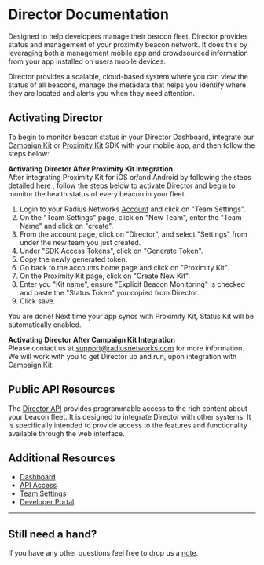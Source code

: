 # Director Documentation

Designed to help developers manage their beacon fleet. Director provides status
and management of your proximity beacon network. It does this by leveraging
both a management mobile app and crowdsourced information from your app
installed on users mobile devices.

Director provides a scalable, cloud-based system where you can view the status
of all beacons, manage the metadata that helps you identify where they are
located and alerts you when they need attention.

<h2> Activating Director </h1>
To begin to monitor beacon status in your Director Dashboard, integrate our <a href="https://campaignkit.radiusnetworks.com/docs/overview">Campaign Kit</a> or <a href= "https://proximitykit.radiusnetworks.com/docs/overview">Proximity Kit</a> SDK with your mobile app, and then follow the steps below:

<b> Activating Director After Proximity Kit Integration </b>
<br>
After integrating Proximity Kit for iOS or/and Android by following the steps detailed <a href= "https://proximitykit.radiusnetworks.com/docs/overview"> here </a>, follow the steps below to activate Director and begin to monitor the health status of every beacon in your fleet.

1. Login to your Radius Networks <a href="https://account.radiusnetworks.com"> Account</a> and click on "Team Settings".
2. On the "Team Settings" page, click on "New Team", enter the "Team Name" and click on "create".
3. From the account page, click on "Director", and select "Settings" from under the new team you just created.
4. Under "SDK Access Tokens", click on "Generate Token".
5. Copy the newly generated token.
6. Go back to the accounts home page and click on "Proximity Kit".
7. On the Proximity Kit page, click on "Create New Kit".
8. Enter you "Kit name", ensure "Explicit Beacon Monitoring" is checked and paste the "Status Token" you copied from Director.
9. Click save.

You are done! Next time your app syncs with Proximity Kit, Status Kit will be automatically enabled.

<b> Activating Director After Campaign Kit Integration </b> <br>
Please contact us at support@radiusnetworks.com for more information. We will work with you to get Director up and run, upon integration with Campaign Kit.

## Public API Resources

The [Director API](api) provides programmable access to the rich content
about your beacon fleet. It is designed to integrate Director with other
systems. It is specifically intended to provide access to the features and
functionality available through the web interface.

## Additional Resources

- [Dashboard](https://director.radiusnetworks.com/teams)
- [API Access](https://account.radiusnetworks.com/personal_tokens)
- [Team Settings](https://account.radiusnetworks.com/teams)
- [Developer Portal](http://developer.radiusnetworks.com)

---

## Still need a hand?

If you have any other questions feel free to drop us a [note](mailto:support@radiusnetworks.com).
